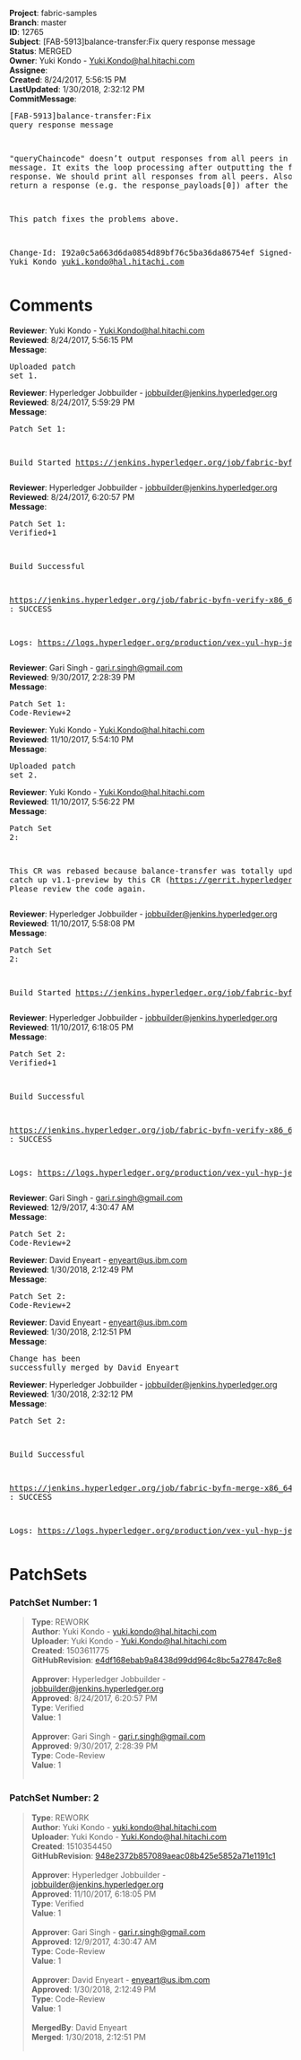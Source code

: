<strong>Project</strong>: fabric-samples<br><strong>Branch</strong>: master<br><strong>ID</strong>: 12765<br><strong>Subject</strong>: [FAB-5913]balance-transfer:Fix query response message<br><strong>Status</strong>: MERGED<br><strong>Owner</strong>: Yuki Kondo - Yuki.Kondo@hal.hitachi.com<br><strong>Assignee</strong>:<br><strong>Created</strong>: 8/24/2017, 5:56:15 PM<br><strong>LastUpdated</strong>: 1/30/2018, 2:32:12 PM<br><strong>CommitMessage</strong>:<br><pre>[FAB-5913]balance-transfer:Fix query response message

"queryChaincode" doesn’t output responses from all
peers in log message. It exits the loop processing after
outputting the first response.
We should print all responses from all peers. Also, we should
return a response (e.g. the response_payloads[0]) after the loop.

This patch fixes the problems above.

Change-Id: I92a0c5a663d6da0854d89bf76c5ba36da86754ef
Signed-off-by: Yuki Kondo <yuki.kondo@hal.hitachi.com>
</pre><h1>Comments</h1><strong>Reviewer</strong>: Yuki Kondo - Yuki.Kondo@hal.hitachi.com<br><strong>Reviewed</strong>: 8/24/2017, 5:56:15 PM<br><strong>Message</strong>: <pre>Uploaded patch set 1.</pre><strong>Reviewer</strong>: Hyperledger Jobbuilder - jobbuilder@jenkins.hyperledger.org<br><strong>Reviewed</strong>: 8/24/2017, 5:59:29 PM<br><strong>Message</strong>: <pre>Patch Set 1:

Build Started https://jenkins.hyperledger.org/job/fabric-byfn-verify-x86_64/27/</pre><strong>Reviewer</strong>: Hyperledger Jobbuilder - jobbuilder@jenkins.hyperledger.org<br><strong>Reviewed</strong>: 8/24/2017, 6:20:57 PM<br><strong>Message</strong>: <pre>Patch Set 1: Verified+1

Build Successful 

https://jenkins.hyperledger.org/job/fabric-byfn-verify-x86_64/27/ : SUCCESS

Logs: https://logs.hyperledger.org/production/vex-yul-hyp-jenkins-1/fabric-byfn-verify-x86_64/27</pre><strong>Reviewer</strong>: Gari Singh - gari.r.singh@gmail.com<br><strong>Reviewed</strong>: 9/30/2017, 2:28:39 PM<br><strong>Message</strong>: <pre>Patch Set 1: Code-Review+2</pre><strong>Reviewer</strong>: Yuki Kondo - Yuki.Kondo@hal.hitachi.com<br><strong>Reviewed</strong>: 11/10/2017, 5:54:10 PM<br><strong>Message</strong>: <pre>Uploaded patch set 2.</pre><strong>Reviewer</strong>: Yuki Kondo - Yuki.Kondo@hal.hitachi.com<br><strong>Reviewed</strong>: 11/10/2017, 5:56:22 PM<br><strong>Message</strong>: <pre>Patch Set 2:

This CR was rebased because balance-transfer was totally updated to catch up v1.1-preview by this CR (https://gerrit.hyperledger.org/r/#/c/14977/).
Please review the code again.</pre><strong>Reviewer</strong>: Hyperledger Jobbuilder - jobbuilder@jenkins.hyperledger.org<br><strong>Reviewed</strong>: 11/10/2017, 5:58:08 PM<br><strong>Message</strong>: <pre>Patch Set 2:

Build Started https://jenkins.hyperledger.org/job/fabric-byfn-verify-x86_64/147/</pre><strong>Reviewer</strong>: Hyperledger Jobbuilder - jobbuilder@jenkins.hyperledger.org<br><strong>Reviewed</strong>: 11/10/2017, 6:18:05 PM<br><strong>Message</strong>: <pre>Patch Set 2: Verified+1

Build Successful 

https://jenkins.hyperledger.org/job/fabric-byfn-verify-x86_64/147/ : SUCCESS

Logs: https://logs.hyperledger.org/production/vex-yul-hyp-jenkins-3/fabric-byfn-verify-x86_64/147</pre><strong>Reviewer</strong>: Gari Singh - gari.r.singh@gmail.com<br><strong>Reviewed</strong>: 12/9/2017, 4:30:47 AM<br><strong>Message</strong>: <pre>Patch Set 2: Code-Review+2</pre><strong>Reviewer</strong>: David Enyeart - enyeart@us.ibm.com<br><strong>Reviewed</strong>: 1/30/2018, 2:12:49 PM<br><strong>Message</strong>: <pre>Patch Set 2: Code-Review+2</pre><strong>Reviewer</strong>: David Enyeart - enyeart@us.ibm.com<br><strong>Reviewed</strong>: 1/30/2018, 2:12:51 PM<br><strong>Message</strong>: <pre>Change has been successfully merged by David Enyeart</pre><strong>Reviewer</strong>: Hyperledger Jobbuilder - jobbuilder@jenkins.hyperledger.org<br><strong>Reviewed</strong>: 1/30/2018, 2:32:12 PM<br><strong>Message</strong>: <pre>Patch Set 2:

Build Successful 

https://jenkins.hyperledger.org/job/fabric-byfn-merge-x86_64/53/ : SUCCESS

Logs: https://logs.hyperledger.org/production/vex-yul-hyp-jenkins-3/fabric-byfn-merge-x86_64/53</pre><h1>PatchSets</h1><h3>PatchSet Number: 1</h3><blockquote><strong>Type</strong>: REWORK<br><strong>Author</strong>: Yuki Kondo - yuki.kondo@hal.hitachi.com<br><strong>Uploader</strong>: Yuki Kondo - Yuki.Kondo@hal.hitachi.com<br><strong>Created</strong>: 1503611775<br><strong>GitHubRevision</strong>: [e4df168ebab9a8438d99dd964c8bc5a27847c8e8](https://github.com/hyperledger/fabric-samples/commit/e4df168ebab9a8438d99dd964c8bc5a27847c8e8)<br><br><strong>Approver</strong>: Hyperledger Jobbuilder - jobbuilder@jenkins.hyperledger.org<br><strong>Approved</strong>: 8/24/2017, 6:20:57 PM<br><strong>Type</strong>: Verified<br><strong>Value</strong>: 1<br><br><strong>Approver</strong>: Gari Singh - gari.r.singh@gmail.com<br><strong>Approved</strong>: 9/30/2017, 2:28:39 PM<br><strong>Type</strong>: Code-Review<br><strong>Value</strong>: 1<br><br></blockquote><h3>PatchSet Number: 2</h3><blockquote><strong>Type</strong>: REWORK<br><strong>Author</strong>: Yuki Kondo - yuki.kondo@hal.hitachi.com<br><strong>Uploader</strong>: Yuki Kondo - Yuki.Kondo@hal.hitachi.com<br><strong>Created</strong>: 1510354450<br><strong>GitHubRevision</strong>: [948e2372b857089aeac08b425e5852a71e1191c1](https://github.com/hyperledger/fabric-samples/commit/948e2372b857089aeac08b425e5852a71e1191c1)<br><br><strong>Approver</strong>: Hyperledger Jobbuilder - jobbuilder@jenkins.hyperledger.org<br><strong>Approved</strong>: 11/10/2017, 6:18:05 PM<br><strong>Type</strong>: Verified<br><strong>Value</strong>: 1<br><br><strong>Approver</strong>: Gari Singh - gari.r.singh@gmail.com<br><strong>Approved</strong>: 12/9/2017, 4:30:47 AM<br><strong>Type</strong>: Code-Review<br><strong>Value</strong>: 1<br><br><strong>Approver</strong>: David Enyeart - enyeart@us.ibm.com<br><strong>Approved</strong>: 1/30/2018, 2:12:49 PM<br><strong>Type</strong>: Code-Review<br><strong>Value</strong>: 1<br><br><strong>MergedBy</strong>: David Enyeart<br><strong>Merged</strong>: 1/30/2018, 2:12:51 PM<br><br></blockquote>